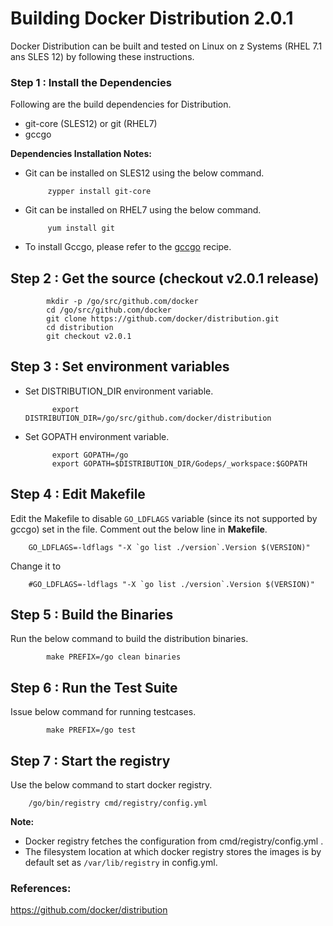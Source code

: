 # Building Docker Distribution 2.0.1

Docker Distribution can be built and tested on Linux on z Systems (RHEL 7.1 ans SLES 12) by following these instructions.

### Step 1 : Install the Dependencies
Following are the build dependencies for Distribution. 

* git-core (SLES12) or git (RHEL7)
* gccgo

**Dependencies Installation Notes:**   
*  Git can be installed on SLES12 using the below command.
     
            zypper install git-core

*  Git can be installed on RHEL7 using the below command.

            yum install git
            
 *  To install Gccgo, please refer to the [gccgo](https://github.com/linux-on-ibm-z/docs/wiki/Building-gccgo) recipe.

## Step 2 : Get the source (checkout v2.0.1 release)
            mkdir -p /go/src/github.com/docker
            cd /go/src/github.com/docker
            git clone https://github.com/docker/distribution.git
            cd distribution
            git checkout v2.0.1
            
## Step 3 : Set environment variables
* Set DISTRIBUTION_DIR environment variable. 

            export DISTRIBUTION_DIR=/go/src/github.com/docker/distribution

* Set GOPATH environment variable.

            export GOPATH=/go
            export GOPATH=$DISTRIBUTION_DIR/Godeps/_workspace:$GOPATH
            
## Step 4 : Edit Makefile
Edit the Makefile to disable ```GO_LDFLAGS``` variable (since its not supported by gccgo) set in the file. Comment out the below line in **Makefile**.

        GO_LDFLAGS=-ldflags "-X `go list ./version`.Version $(VERSION)"


Change it to

        #GO_LDFLAGS=-ldflags "-X `go list ./version`.Version $(VERSION)"
        
## Step 5 : Build the Binaries

Run the below command to build the distribution binaries.

            make PREFIX=/go clean binaries
            
## Step 6 : Run the Test Suite
Issue below command for running testcases.

            make PREFIX=/go test
            
## Step 7 : Start the registry 
Use the below command to start docker registry.

        /go/bin/registry cmd/registry/config.yml

**Note:**

* Docker registry fetches the configuration from cmd/registry/config.yml . 
* The filesystem location at which docker registry stores the images is by default set as ```/var/lib/registry``` in config.yml.

### References:
https://github.com/docker/distribution
